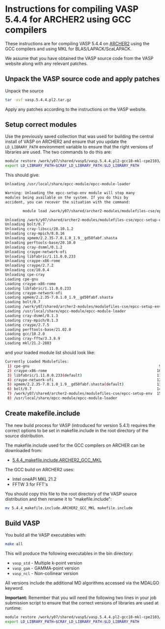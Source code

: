 Instructions for compiling VASP 5.4.4 for ARCHER2 using GCC compilers
====================================================================

These instructions are for compiling VASP 5.4.4 on [ARCHER2](https://www.archer2.ac.uk)
using the GCC compilers and using MKL for BLAS/LAPACK/ScaLAPACK.

We assume that you have obtained the VASP source code from the VASP website along
with any relevant patches.

Unpack the VASP source code and apply patches
---------------------------------------------

Unpack the source

```bash
tar -xvf vasp.5.4.4.pl2.tar.gz
```

Apply any patches according to the instructions on the VASP website.

Setup correct modules
---------------------

Use the previously saved collection that was used for building the central
install of VASP on ARCHER2 and ensure that you update the `LD_LIBRARY_PATH`
environment variable to ensure that the right versions of libraries are used.
The two commands to do this are:

```bash
module restore /work/y07/shared/vasp5/vasp.5.4.4.pl2-gcc10-mkl-cpe2103/collection/vasp544-gcc10-mkl
export LD_LIBRARY_PATH=$CRAY_LD_LIBRARY_PATH:$LD_LIBRARY_PATH
```

This should give:

```bash
Unloading /usr/local/share/epcc-module/epcc-module-loader

Warning: Unloading the epcc-setup-env module will stop many
modules being available on the system. If you do this by
accident, you can recover the situation with the command:

        module load /work/y07/shared/archer2-modules/modulefiles-cse/epcc-setup-env

Unloading /work/y07/shared/archer2-modules/modulefiles-cse/epcc-setup-env
Unloading bolt/0.7
Unloading cray-libsci/20.10.1.2
Unloading cray-mpich/8.0.16
Unloading xpmem/2.2.35-7.0.1.0_1.9__gd50fabf.shasta
Unloading perftools-base/20.10.0
Unloading cray-dsmml/0.1.2
Unloading craype-network-ofi
Unloading libfabric/1.11.0.0.233
Unloading craype-x86-rome
Unloading craype/2.7.2
Unloading cce/10.0.4
Unloading cpe-cray
Loading cpe-gnu
Loading craype-x86-rome
Loading libfabric/1.11.0.0.233
Loading craype-network-ofi
Loading xpmem/2.2.35-7.0.1.0_1.9__gd50fabf.shasta
Loading bolt/0.7
Loading /work/y07/shared/archer2-modules/modulefiles-cse/epcc-setup-env
Loading /usr/local/share/epcc-module/epcc-module-loader
Loading cray-dsmml/0.1.3
Loading cray-mpich/8.1.3
Loading craype/2.7.5
Loading perftools-base/21.02.0
Loading gcc/10.2.0
Loading cray-fftw/3.3.8.9
Loading mkl/21.2-2883
```

and your loaded module list should look like:

```bash
Currently Loaded Modulefiles:
 1) cpe-gnu                                                           9) cray-dsmml/0.1.3        
 2) craype-x86-rome                                                  10) cray-mpich/8.1.3        
 3) libfabric/1.11.0.0.233(default)                                  11) craype/2.7.5            
 4) craype-network-ofi                                               12) perftools-base/21.02.0  
 5) xpmem/2.2.35-7.0.1.0_1.9__gd50fabf.shasta(default)               13) gcc/10.2.0              
 6) bolt/0.7                                                         14) cray-fftw/3.3.8.9       
 7) /work/y07/shared/archer2-modules/modulefiles-cse/epcc-setup-env  15) mkl/21.2-2883           
 8) /usr/local/share/epcc-module/epcc-module-loader      
```

Create makefile.include
-----------------------

The new build process for VASP (introduced for version 5.4.1) requires the
correct options to be set in makefile.include in the root directory of the
source distribution.

The makefile.include used for the GCC compilers on ARCHER can be downloaded from:

* [5.4.4_makefile.include.ARCHER2_GCC_MKL](5.4.4_makefile.include.ARCHER2_GCC_MKL)

The GCC build on ARCHER2 uses:

* Intel oneAPI MKL 21.2
* FFTW 3 for FFT's

You should copy this file to the root directory of the VASP source distribution
and then rename it to "makefile.include":

```bash
mv 5.4.4_makefile.include.ARCHER2_GCC_MKL makefile.include
```

Build VASP
----------

You build all the VASP executables with:

```bash
make all
```

This will produce the following executables in the bin directory:

* `vasp_std` - Multiple k-point version
* `vasp_gam` - GAMMA-point version
* `vasp_ncl` - Non-collinear version

All versions include the additional MD algorithms accessed via the MDALGO keyword.

**Important:** Remember that you will need the following two lines in your job submission
script to ensure that the correct versions of libraries are used at runtime:

```bash
module restore /work/y07/shared/vasp5/vasp.5.4.4.pl2-gcc10-mkl-cpe2103/collection/vasp544-gcc10-mkl
export LD_LIBRARY_PATH=$CRAY_LD_LIBRARY_PATH:$LD_LIBRARY_PATH
```

